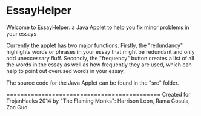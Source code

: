 EssayHelper
===========

Welcome to EssayHelper: a Java Applet to help you fix minor problems in your essays

Currently the applet has two major functions. Firstly, the "redundancy" highlights words or phrases in your essay that might be redundant and only add uneccessary fluff.
Secondly, the "frequency" button creates a list of all the words in the essay as well as how frequently they are used, which can help to point out overused words in your essay.

The source code for the Java Applet can be found in the "src" folder.

============================================
Created for TrojanHacks 2014 by "The Flaming Monks":
  Harrison Leon, Rama Gosula, Zac Guo 
